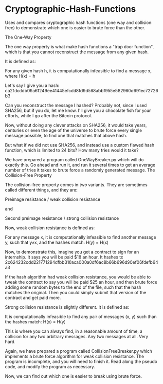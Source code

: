 # Cryptographic-Hash-Functions
Uses and compares cryptographic hash functions (one way and collision free) to demonstrate which one is easier to brute force than the other.

The One-Way Property

The one way property is what make hash functions a "trap door function", which is that you cannot reconstruct the message from any given hash.

It is defined as:

For any given hash h, it is computationally infeasible to find a message x, where H(x) = h

Let's say I give you a hash: ca21dcddb09a61249ee41445efcdd8fd9d568abbf955e582960d691ec72726b3

Can you reconstruct the message I hashed? Probably not, since I used SHA256, but if you do, let me know. I'll give you a chocolate fish for your efforts, while I go after the Bitcoin protocol.

Now, without doing any clever attacks on SHA256, it would take years, centuries or even the age of the universe to brute force every single message possible, to find one that matches that above hash.

But what if we did not use SHA256, and instead use a custom flawed hash function, which is limited to 24 bits? How many tries would it take?

We have prepared a program called OneWayBreaker.py which will do exactly this. Go ahead and run it, and run it several times to get an average number of tries it takes to brute force a randomly generated message.
The Collision-Free Property

The collision-free property comes in two variants. They are sometimes called different things, and they are:

Preimage resistance / weak collision resistance

and

Second preimage resistance / strong collision resistance

Now, weak collision resistance is defined as:

For any message x, it is computationally infeasible to find another message y, such that y≠x, and the hashes match: H(y) = H(x)

Now, to demonstrate this, imagine you got a contract to sign for an internship. It says you will be paid $18 an hour. It hashes to 2c624232cdd221771294dfbb310aca000a0df6ac8b66b696d90ef06fdefb64a3

If the hash algorithm had weak collision resistance, you would be able to tweak the contract to say you will be paid $25 an hour, and then brute force adding some random bytes to the end of the file, such that the hash matches the original. Then you could simply submit that version of the contract and get paid more.

Strong collision resistance is slightly different. It is defined as:

It is computationally infeasible to find any pair of messages (x, y) such than the hashes match: H(x) = H(y)

This is where you can always find, in a reasonable amount of time, a collision for any two arbitrary messages. Any two messages at all. Very hard.

Again, we have prepared a program called CollisionFreeBreaker.py which implements a brute force algorithm for weak collision resistance. The program is incomplete, and you will need to finish it. Read along the pseudo code, and modify the program as necessary.

Now, we can find out which one is easier to break using brute force.
